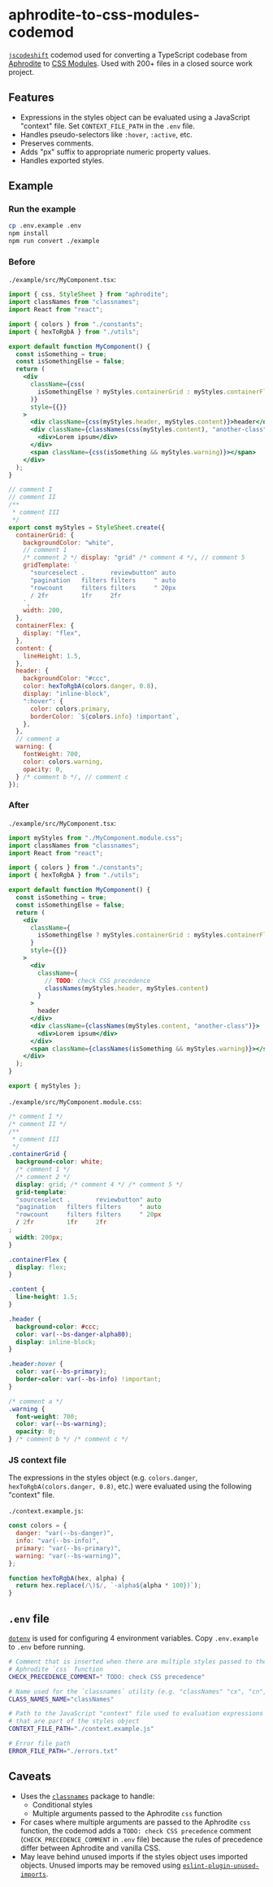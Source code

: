 # aphrodite-to-css-modules-codemod

[`jscodeshift`](https://github.com/facebook/jscodeshift) codemod used for converting a TypeScript codebase from [Aphrodite](https://github.com/Khan/aphrodite) to [CSS Modules](https://github.com/css-modules/css-modules). Used with 200+ files in a closed source work project.

## Features

- Expressions in the styles object can be evaluated using a JavaScript "context" file. Set `CONTEXT_FILE_PATH` in the `.env` file.
- Handles pseudo-selectors like `:hover`, `:active`, etc.
- Preserves comments.
- Adds "px" suffix to appropriate numeric property values.
- Handles exported styles.

## Example

### Run the example

``` sh
cp .env.example .env
npm install
npm run convert ./example
```

### Before

`./example/src/MyComponent.tsx`:

``` jsx
import { css, StyleSheet } from "aphrodite";
import classNames from "classnames";
import React from "react";

import { colors } from "./constants";
import { hexToRgbA } from "./utils";

export default function MyComponent() {
  const isSomething = true;
  const isSomethingElse = false;
  return (
    <div
      className={css(
        isSomethingElse ? myStyles.containerGrid : myStyles.containerFlex,
      )}
      style={{}}
    >
      <div className={css(myStyles.header, myStyles.content)}>header</div>
      <div className={classNames(css(myStyles.content), "another-class")}>
        <div>Lorem ipsum</div>
      </div>
      <span className={css(isSomething && myStyles.warning)}></span>
    </div>
  );
}

// comment I
// comment II
/**
 * comment III
 */
export const myStyles = StyleSheet.create({
  containerGrid: {
    backgroundColor: "white",
    // comment 1
    /* comment 2 */ display: "grid" /* comment 4 */, // comment 5
    gridTemplate: `
      "sourceselect .       reviewbutton" auto
      "pagination   filters filters     " auto
      "rowcount     filters filters     " 20px
      / 2fr         1fr     2fr
    `,
    width: 200,
  },
  containerFlex: {
    display: "flex",
  },
  content: {
    lineHeight: 1.5,
  },
  header: {
    backgroundColor: "#ccc",
    color: hexToRgbA(colors.danger, 0.8),
    display: "inline-block",
    ":hover": {
      color: colors.primary,
      borderColor: `${colors.info} !important`,
    },
  },
  // comment a
  warning: {
    fontWeight: 700,
    color: colors.warning,
    opacity: 0,
  } /* comment b */, // comment c
});
```

### After

`./example/src/MyComponent.tsx`:

``` jsx
import myStyles from "./MyComponent.module.css";
import classNames from "classnames";
import React from "react";

import { colors } from "./constants";
import { hexToRgbA } from "./utils";

export default function MyComponent() {
  const isSomething = true;
  const isSomethingElse = false;
  return (
    <div
      className={
        isSomethingElse ? myStyles.containerGrid : myStyles.containerFlex
      }
      style={{}}
    >
      <div
        className={
          // TODO: check CSS precedence
          classNames(myStyles.header, myStyles.content)
        }
      >
        header
      </div>
      <div className={classNames(myStyles.content, "another-class")}>
        <div>Lorem ipsum</div>
      </div>
      <span className={classNames(isSomething && myStyles.warning)}></span>
    </div>
  );
}

export { myStyles };
```

`./example/src/MyComponent.module.css`:

``` css
/* comment I */
/* comment II */
/**
 * comment III
 */
.containerGrid {
  background-color: white;
  /* comment 1 */
  /* comment 2 */
  display: grid; /* comment 4 */ /* comment 5 */
  grid-template: 
  "sourceselect .       reviewbutton" auto
  "pagination   filters filters     " auto
  "rowcount     filters filters     " 20px
  / 2fr         1fr     2fr
;
  width: 200px;
}

.containerFlex {
  display: flex;
}

.content {
  line-height: 1.5;
}

.header {
  background-color: #ccc;
  color: var(--bs-danger-alpha80);
  display: inline-block;
}

.header:hover {
  color: var(--bs-primary);
  border-color: var(--bs-info) !important;
}

/* comment a */
.warning {
  font-weight: 700;
  color: var(--bs-warning);
  opacity: 0;
} /* comment b */ /* comment c */
```

### JS context file

The expressions in the styles object (e.g. `colors.danger`, `hexToRgbA(colors.danger, 0.8)`, etc.) were evaluated using the following "context" file.

`./context.example.js`:

``` javascript
const colors = {
  danger: "var(--bs-danger)",
  info: "var(--bs-info)",
  primary: "var(--bs-primary)",
  warning: "var(--bs-warning)",
};

function hexToRgbA(hex, alpha) {
  return hex.replace(/\)$/, `-alpha${alpha * 100})`);
}
```

## `.env` file

[`dotenv`](https://github.com/motdotla/dotenv) is used for configuring 4 environment variables. Copy `.env.example` to `.env` before running.

``` sh
# Comment that is inserted when there are multiple styles passed to the
# Aphrodite `css` function
CHECK_PRECEDENCE_COMMENT=" TODO: check CSS precedence"

# Name used for the `classnames` utility (e.g. "classNames" "cx", "cn", etc.)
CLASS_NAMES_NAME="classNames"

# Path to the JavaScript "context" file used to evaluation expressions
# that are part of the styles object
CONTEXT_FILE_PATH="./context.example.js"

# Error file path
ERROR_FILE_PATH="./errors.txt"
```

## Caveats

- Uses the [`classnames`](https://github.com/JedWatson/classnames) package to handle:
  - Conditional styles
  - Multiple arguments passed to the Aphrodite `css` function
- For cases where multiple arguments are passed to the Aphrodite `css` function, the codemod adds a `TODO: check CSS precedence` comment (`CHECK_PRECEDENCE_COMMENT` in `.env` file) because the rules of precedence differ between Aphrodite and vanilla CSS.
- May leave behind unused imports if the styles object uses imported objects. Unused imports may be removed using [`eslint-plugin-unused-imports`](https://github.com/sweepline/eslint-plugin-unused-imports).
